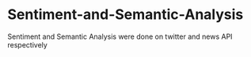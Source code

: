 # Sentiment-and-Semantic-Analysis
Sentiment and Semantic Analysis were done on twitter and news API respectively
